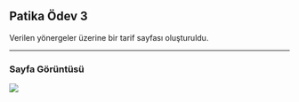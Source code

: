 ## Patika Ödev 3

Verilen yönergeler üzerine bir tarif sayfası oluşturuldu.

--------

### Sayfa Görüntüsü
![](../img/tarifsayfası.png)